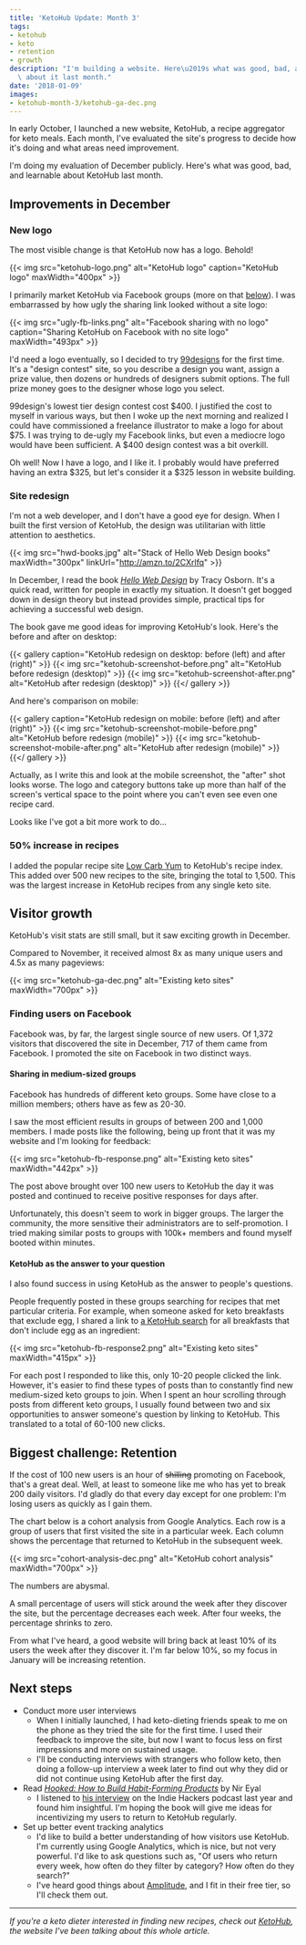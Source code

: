 ```yaml
---
title: 'KetoHub Update: Month 3'
tags:
- ketohub
- keto
- retention
- growth
description: "I'm building a website. Here\u2019s what was good, bad, and learnable\
  \ about it last month."
date: '2018-01-09'
images:
- ketohub-month-3/ketohub-ga-dec.png
---
```


In early October, I launched a new website, KetoHub, a recipe aggregator for keto meals. Each month, I've evaluated the site's progress to decide how it's doing and what areas need improvement.

I'm doing my evaluation of December publicly. Here's what was good, bad, and learnable about KetoHub last month.

## Improvements in December

### New logo

The most visible change is that KetoHub now has a logo. Behold!

{{< img src="ketohub-logo.png" alt="KetoHub logo" caption="KetoHub logo" maxWidth="400px" >}}

I primarily market KetoHub via Facebook groups (more on that [below](#finding-users-on-facebook)). I was embarrassed by how ugly the sharing link looked without a site logo:

{{< img src="ugly-fb-links.png" alt="Facebook sharing with no logo" caption="Sharing KetoHub on Facebook with no site logo" maxWidth="493px" >}}

I'd need a logo eventually, so I decided to try [99designs](https://ninetyninedesigns.7eer.net/c/1189252/185967/3172) for the first time. It's a "design contest" site, so you describe a design you want, assign a prize value, then dozens or hundreds of designers submit options. The full prize money goes to the designer whose logo you select.

99design's lowest tier design contest cost $400. I justified the cost to myself in various ways, but then I woke up the next morning and realized I could have commissioned a freelance illustrator to make a logo for about $75. I was trying to de-ugly my Facebook links, but even a mediocre logo would have been sufficient. A $400 design contest was a bit overkill.

Oh well! Now I have a logo, and I like it. I probably would have preferred having an extra $325, but let's consider it a $325 lesson in website building.

### Site redesign

I'm not a web developer, and I don't have a good eye for design. When I built the first version of KetoHub, the design was utilitarian with little attention to aesthetics.

{{< img src="hwd-books.jpg" alt="Stack of Hello Web Design books" maxWidth="300px" linkUrl="http://amzn.to/2CXrlfq" >}}

In December, I read the book [*Hello Web Design*](http://amzn.to/2CXrlfq) by Tracy Osborn. It's a quick read, written for people in exactly my situation. It doesn't get bogged down in design theory but instead provides simple, practical tips for achieving a successful web design.

The book gave me good ideas for improving KetoHub's look. Here's the before and after on desktop:

{{< gallery caption="KetoHub redesign on desktop: before (left) and after (right)" >}}
  {{< img src="ketohub-screenshot-before.png" alt="KetoHub before redesign (desktop)" >}}
  {{< img src="ketohub-screenshot-after.png" alt="KetoHub after redesign (desktop)" >}}
{{</ gallery >}}

And here's comparison on mobile:

{{< gallery caption="KetoHub redesign on mobile: before (left) and after (right)" >}}
  {{< img src="ketohub-screenshot-mobile-before.png" alt="KetoHub before redesign (mobile)" >}}
  {{< img src="ketohub-screenshot-mobile-after.png" alt="KetoHub after redesign (mobile)" >}}
{{</ gallery >}}

Actually, as I write this and look at the mobile screenshot, the "after" shot looks worse. The logo and category buttons take up more than half of the screen's vertical space to the point where you can't even see even one recipe card.

Looks like I've got a bit more work to do...

### 50% increase in recipes

I added the popular recipe site [Low Carb Yum]( https://lowcarbyum.com/) to KetoHub's recipe index. This added over 500 new recipes to the site, bringing the total to 1,500. This was the largest increase in KetoHub recipes from any single keto site.

## Visitor growth

KetoHub's visit stats are still small, but it saw exciting growth in December.

Compared to November, it received almost 8x as many unique users and 4.5x as many pageviews:

{{< img src="ketohub-ga-dec.png" alt="Existing keto sites" maxWidth="700px" >}}

### Finding users on Facebook

Facebook was, by far, the largest single source of new users. Of 1,372 visitors that discovered the site in December, 717 of them came from Facebook. I promoted the site on Facebook in two distinct ways.

#### Sharing in medium-sized groups

Facebook has hundreds of different keto groups. Some have close to a million members; others have as few as 20-30.

I saw the most efficient results in groups of between 200 and 1,000 members. I made posts like the following, being up front that it was my website and I'm looking for feedback:

{{< img src="ketohub-fb-response.png" alt="Existing keto sites" maxWidth="442px" >}}

The post above brought over 100 new users to KetoHub the day it was posted and continued to receive positive responses for days after.

Unfortunately, this doesn't seem to work in bigger groups. The larger the community, the more sensitive their administrators are to self-promotion. I tried making similar posts to groups with 100k+ members and found myself booted within minutes.

#### KetoHub as the answer to your question

I also found success in using KetoHub as the answer to people's questions.

People frequently posted in these groups searching for recipes that met particular criteria. For example, when someone asked for keto breakfasts that exclude egg, I shared a link to [a KetoHub search](https://ketohub.io/?category=breakfast&q=-egg) for all breakfasts that don't include egg as an ingredient:

{{< img src="ketohub-fb-response2.png" alt="Existing keto sites" maxWidth="415px" >}}

For each post I responded to like this, only 10-20 people clicked the link. However, it's easier to find these types of posts than to constantly find new medium-sized keto groups to join. When I spent an hour scrolling through posts from different keto groups, I usually found between two and six opportunities to answer someone's question by linking to KetoHub. This translated to a total of 60-100 new clicks.

## Biggest challenge: Retention

If the cost of 100 new users is an hour of ~~shilling~~ promoting on Facebook, that's a great deal. Well, at least to someone like me who has yet to break 200 daily visitors. I'd gladly do that every day except for one problem: I'm losing users as quickly as I gain them.

The chart below is a cohort analysis from Google Analytics. Each row is a group of users that first visited the site in a particular week. Each column  shows the percentage that returned to KetoHub in the subsequent week.

{{< img src="cohort-analysis-dec.png" alt="KetoHub cohort analysis" maxWidth="700px" >}}

The numbers are abysmal.

A small percentage of users will stick around the week after they discover the site, but the percentage decreases each week. After four weeks, the percentage shrinks to zero.

From what I've heard, a good website will bring back at least 10% of its users the week after they discover it. I'm far below 10%, so my focus in January will be increasing retention.

## Next steps

* Conduct more user interviews
  * When I initially launched, I had keto-dieting friends speak to me on the phone as they tried the site for the first time. I used their feedback to improve the site, but now I want to focus less on first impressions and more on sustained usage.
  * I'll be conducting interviews with strangers who follow keto, then doing a follow-up interview a week later to find out why they did or did not continue using KetoHub after the first day.
* Read [*Hooked: How to Build Habit-Forming Products*](http://amzn.to/2EZLzFZ) by Nir Eyal
  * I listened to [his interview](https://www.indiehackers.com/podcast/023-nir-eyal-of-hooked) on the Indie Hackers podcast last year and found him insightful. I'm hoping the book will give me ideas for incentivizing my users to return to KetoHub regularly.
* Set up better event tracking analytics
  * I'd like to build a better understanding of how visitors use KetoHub. I'm currently using Google Analytics, which is nice, but not very powerful. I'd like to ask questions such as, "Of users who return every week, how often do they filter by category? How often do they search?"
  * I've heard good things about [Amplitude](https://amplitude.com/), and I fit in their free tier, so I'll check them out.

---
*If you're a keto dieter interested in finding new recipes, check out [KetoHub](https://ketohub.io), the website I've been talking about this whole article.*
